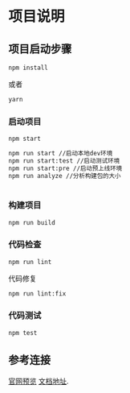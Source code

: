 # 项目说明

## 项目启动步骤

```bash
npm install
```

或者

```bash
yarn
```

### 启动项目

```bash
npm start

npm run start //启动本地dev环境
npm run start:test //启动测试环境
npm run start:pre //启动预上线环境
npm run analyze //分析构建包的大小
 

```

### 构建项目

```bash
npm run build
```

### 代码检查

```bash
npm run lint
```

代码修复

```bash
npm run lint:fix
```

### 代码测试

```bash
npm test
```

## 参考连接

[官网预览](https://pro.ant.design) [文档地址](https://github.com/ant-design/ant-design-pro).
